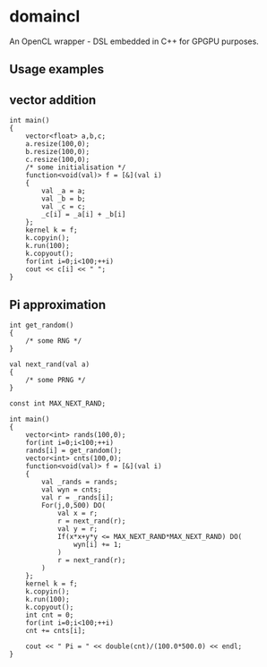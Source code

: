 domaincl
========

An OpenCL wrapper - DSL embedded in C++ for GPGPU purposes.

Usage examples
---------------

vector addition
----------------
```
int main()
{
	vector<float> a,b,c;
	a.resize(100,0);
	b.resize(100,0);
	c.resize(100,0);
	/* some initialisation */
	function<void(val)> f = [&](val i)
	{
		val _a = a;
		val _b = b;
		val _c = c;
		_c[i] = _a[i] + _b[i]
	};
	kernel k = f;
	k.copyin();
	k.run(100);
	k.copyout();
	for(int i=0;i<100;++i)
	cout << c[i] << " ";
}
```

Pi approximation
-----------------
```
int get_random()
{
	/* some RNG */
}

val next_rand(val a)
{
	/* some PRNG */
}

const int MAX_NEXT_RAND;

int main()
{
	vector<int> rands(100,0);
	for(int i=0;i<100;++i)
	rands[i] = get_random();
	vector<int> cnts(100,0);
	function<void(val)> f = [&](val i)
	{
		val _rands = rands;
		val wyn = cnts;
		val r = _rands[i];
		For(j,0,500) DO(
			val x = r;
			r = next_rand(r);
			val y = r;
			If(x*x+y*y <= MAX_NEXT_RAND*MAX_NEXT_RAND) DO(
				wyn[i] += 1;
			)
			r = next_rand(r);
		)
	};
	kernel k = f;
	k.copyin();
	k.run(100);
	k.copyout();
	int cnt = 0;
	for(int i=0;i<100;++i)
	cnt += cnts[i];
	
	cout << " Pi = " << double(cnt)/(100.0*500.0) << endl;
}
```
